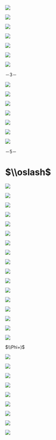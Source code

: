 ![](https://www.nta.go.jp/tmp/c90fca4d-7e1c-4d3a-a99c-98ab98898f21/images/4bef654d2fbe7b7c6a072e3401b920a6d223622aa0670cb13e1f1109d8189c47.jpg)

![](https://www.nta.go.jp/tmp/c90fca4d-7e1c-4d3a-a99c-98ab98898f21/images/ae145fcae60a59703b6d9cd35e042176f438fe3d4f089ac6c4a11c28c950d0de.jpg)

![](https://www.nta.go.jp/tmp/c90fca4d-7e1c-4d3a-a99c-98ab98898f21/images/a5f76a0f4ead28aeea5cd1fb53e795e61469d2c8ff5154a5d24e9b2e72e07504.jpg)

![](https://www.nta.go.jp/tmp/c90fca4d-7e1c-4d3a-a99c-98ab98898f21/images/82750418a6d92299eae5f94b4b60a5cfd1ae6832dfea0329f017ca1cc3230126.jpg)

![](https://www.nta.go.jp/tmp/c90fca4d-7e1c-4d3a-a99c-98ab98898f21/images/b4ed9283c6703cd572aa7861f46531e16302543dbcee6ee94bb7c0f0d05275c0.jpg)

![](https://www.nta.go.jp/tmp/c90fca4d-7e1c-4d3a-a99c-98ab98898f21/images/c867a3f2815deb81bcc27623ea2a26e3d82db05e716c6869aee48c0f6650a765.jpg)

![](https://www.nta.go.jp/tmp/c90fca4d-7e1c-4d3a-a99c-98ab98898f21/images/39d3af279cc7bb0890b8d65f54daf49d4d49e82c56139dbb93cf16c948854dfd.jpg)

－3－

![](https://www.nta.go.jp/tmp/c90fca4d-7e1c-4d3a-a99c-98ab98898f21/images/cf4c8419fb1e02167a2fe88da91d77ed9693c94cd63db6097c39ef73c3ca949e.jpg)

![](https://www.nta.go.jp/tmp/c90fca4d-7e1c-4d3a-a99c-98ab98898f21/images/d6f21d7705bf0a3d56b84a3a50432417e203797fbc7701ab7f5d94e0ea6ab084.jpg)

![](https://www.nta.go.jp/tmp/c90fca4d-7e1c-4d3a-a99c-98ab98898f21/images/f0d7c09147bdcfa66541ddaa07c0b907b7c17cb76d4ca72f4f2520fa2b786869.jpg)

![](https://www.nta.go.jp/tmp/c90fca4d-7e1c-4d3a-a99c-98ab98898f21/images/8c2354edec0affc392c9c13eb30ee321dacf119f20d7e6017452a550045f379f.jpg)

![](https://www.nta.go.jp/tmp/c90fca4d-7e1c-4d3a-a99c-98ab98898f21/images/019a299c3ce8e4dd63389815dd280ded75304c19fc745818c5790e95b5e10626.jpg)

![](https://www.nta.go.jp/tmp/c90fca4d-7e1c-4d3a-a99c-98ab98898f21/images/f448aff959db8fee7ffbdfdb4fbae1f4e3f9ee9172c6c7355bbba8b2c611367b.jpg)

![](https://www.nta.go.jp/tmp/c90fca4d-7e1c-4d3a-a99c-98ab98898f21/images/06f8d970f4ebe43daf01f71a26ffc769c9de74ea0363ff98dd1a060965e98cf2.jpg)

－5－

# $\\oslash$

![](https://www.nta.go.jp/tmp/c90fca4d-7e1c-4d3a-a99c-98ab98898f21/images/38191821afdbda44193cf3219259556f95d8c383fb67ab28331ad29b2c438784.jpg)

![](https://www.nta.go.jp/tmp/c90fca4d-7e1c-4d3a-a99c-98ab98898f21/images/953711f94fd931eac5d671940cc99d8df762b0d319edcfc33f6030ac6fed9ad0.jpg)

![](https://www.nta.go.jp/tmp/c90fca4d-7e1c-4d3a-a99c-98ab98898f21/images/0d5cd5d7e7b6d1d02c8116ad336ac7e284ef41ccdea31c5802687162fd6f2083.jpg)

![](https://www.nta.go.jp/tmp/c90fca4d-7e1c-4d3a-a99c-98ab98898f21/images/1ca5e52a3f2ae890192f2dc233f40c0b08e6bb78185af6de27f18a03d4f495ff.jpg)

![](https://www.nta.go.jp/tmp/c90fca4d-7e1c-4d3a-a99c-98ab98898f21/images/3f29eccc845a5f8be91cad9fa8cbd57193e40b18b14fdda5a8f184aea233c817.jpg)

![](https://www.nta.go.jp/tmp/c90fca4d-7e1c-4d3a-a99c-98ab98898f21/images/8f88cb6398e8d624ea2047912b75c3b48da315ed3af8278da8a10884e9388d1b.jpg)

![](https://www.nta.go.jp/tmp/c90fca4d-7e1c-4d3a-a99c-98ab98898f21/images/2fc88c2c5d2aee680577cdd5c7cd5a4923a4f9349f4a35304c7622bdbaab6a80.jpg)

![](https://www.nta.go.jp/tmp/c90fca4d-7e1c-4d3a-a99c-98ab98898f21/images/268184281a87a4e9e5b8df2f5f980420308c50e3549f9c9e745fc4264c7f8bf1.jpg)

![](https://www.nta.go.jp/tmp/c90fca4d-7e1c-4d3a-a99c-98ab98898f21/images/20c785a599f72d9ac623d26b5b04caf8ff2eea4bbd0fce33879cf51193a79f79.jpg)

![](https://www.nta.go.jp/tmp/c90fca4d-7e1c-4d3a-a99c-98ab98898f21/images/8c30be6e60161b483d30bd720afa505919ddbd3951e57eb1c36b3aa1d6673f40.jpg)

![](https://www.nta.go.jp/tmp/c90fca4d-7e1c-4d3a-a99c-98ab98898f21/images/cabadc502440b200561c6fc8bcc3e47d3167d37aa0e7d6c14caadd0bf1d1dfc3.jpg)

![](https://www.nta.go.jp/tmp/c90fca4d-7e1c-4d3a-a99c-98ab98898f21/images/99128bcf6fd16d169d368eb8d62108338044ef482fca6c0b27fa2764087a08db.jpg)

![](https://www.nta.go.jp/tmp/c90fca4d-7e1c-4d3a-a99c-98ab98898f21/images/6bcfd5c5048e7daf6941354c36c29e17681f6aeafe227a4babc494df0fc36061.jpg)

![](https://www.nta.go.jp/tmp/c90fca4d-7e1c-4d3a-a99c-98ab98898f21/images/c7be6b60a3292adda1e0e31b1f05a8eea34b259c301b031424b1b3fa62907ad5.jpg)

![](https://www.nta.go.jp/tmp/c90fca4d-7e1c-4d3a-a99c-98ab98898f21/images/b6225e981da031f63f7f84fb56aa8759ffa231f1dd07ba43978a91e67fa3cb8b.jpg)

![](https://www.nta.go.jp/tmp/c90fca4d-7e1c-4d3a-a99c-98ab98898f21/images/ae9fb411c4e2de4eba9ccbc8eb5f620e5c249567c43c719ef012c3912145f0d8.jpg)

![](https://www.nta.go.jp/tmp/c90fca4d-7e1c-4d3a-a99c-98ab98898f21/images/cf34b4a7d2df08f1b9cd10298f7da2d3d6d3e2a5065574eca7fa604ae3d0a843.jpg)

$\\Phi+)$

![](https://www.nta.go.jp/tmp/c90fca4d-7e1c-4d3a-a99c-98ab98898f21/images/612ee0435ed13442c7f8362a1d36535a85d2fcc015c65c20db8325f51a64ca30.jpg)

![](https://www.nta.go.jp/tmp/c90fca4d-7e1c-4d3a-a99c-98ab98898f21/images/ce62c214c89805c2b1b4a17509d32839b18a5061b4147908414ad3c983fa65e3.jpg)

![](https://www.nta.go.jp/tmp/c90fca4d-7e1c-4d3a-a99c-98ab98898f21/images/d424783ce06a353db09bb049a37f447a43e4df13dadd5a431ce4073fad3345c7.jpg)

![](https://www.nta.go.jp/tmp/c90fca4d-7e1c-4d3a-a99c-98ab98898f21/images/a0e5b8b5f351294732310a9a7c4bddd92fe74095b5c1eb4d83ce9573f0de96c8.jpg)

![](https://www.nta.go.jp/tmp/c90fca4d-7e1c-4d3a-a99c-98ab98898f21/images/3a66cd6dab91feedfcd388adf6fa5488142cb6b1dc4460e580afe372295e8e94.jpg)

![](https://www.nta.go.jp/tmp/c90fca4d-7e1c-4d3a-a99c-98ab98898f21/images/64ecdb558ad06d4cf79760720ff03f661667e0fead88a70285c13d341e763eae.jpg)

![](https://www.nta.go.jp/tmp/c90fca4d-7e1c-4d3a-a99c-98ab98898f21/images/91654af9f3fa32b7bd3a0580a41fa70b1bba91d4d55ffca31547864d5b3f88dd.jpg)

![](https://www.nta.go.jp/tmp/c90fca4d-7e1c-4d3a-a99c-98ab98898f21/images/eeec716f2227aba5435a7dc05fc9785792ad0d38736eb6ac18fde5a8562aff68.jpg)

![](https://www.nta.go.jp/tmp/c90fca4d-7e1c-4d3a-a99c-98ab98898f21/images/37397a5879a4a5458970b8565bea20413c24c1ff2207bec7aa07709deb08be2b.jpg)